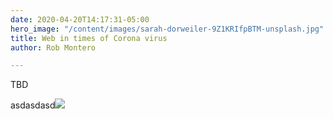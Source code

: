 ```yaml
---
date: 2020-04-20T14:17:31-05:00
hero_image: "/content/images/sarah-dorweiler-9Z1KRIfpBTM-unsplash.jpg"
title: Web in times of Corona virus
author: Rob Montero

---
```

TBD

asdasdasd![](i/woman-having-a-video-call-4031818.jpg)